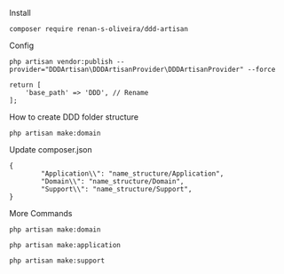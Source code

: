 Install 
```
composer require renan-s-oliveira/ddd-artisan
```

Config
```
php artisan vendor:publish --provider="DDDArtisan\DDDArtisanProvider\DDDArtisanProvider" --force

return [
    'base_path' => 'DDD', // Rename 
];

```


How to create DDD folder structure
```
php artisan make:domain
```

Update composer.json

```
{
        "Application\\": "name_structure/Application",
        "Domain\\": "name_structure/Domain",
        "Support\\": "name_structure/Support",
}

```


More Commands
```
php artisan make:domain

php artisan make:application

php artisan make:support
```
